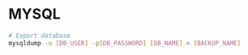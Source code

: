 # MYSQL

```sh
# Export database
mysqldump -u [DB_USER] -p[DB_PASSWORD] [DB_NAME] > [BACKUP_NAME]
```
